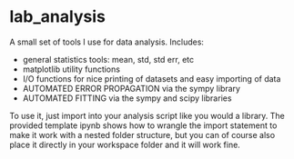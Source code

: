 # lab_analysis
A small set of tools I use for data analysis. Includes:
- general statistics tools: mean, std, std err, etc
- matplotlib utility functions
- I/O functions for nice printing of datasets and easy importing of data
- AUTOMATED ERROR PROPAGATION via the sympy library
- AUTOMATED FITTING via the sympy and scipy libraries

To use it, just import into your analysis script like you would a library. The provided template ipynb shows how to wrangle the import statement to make it work with a nested folder structure, but you can of course also place it directly in your workspace folder and it will work fine.

